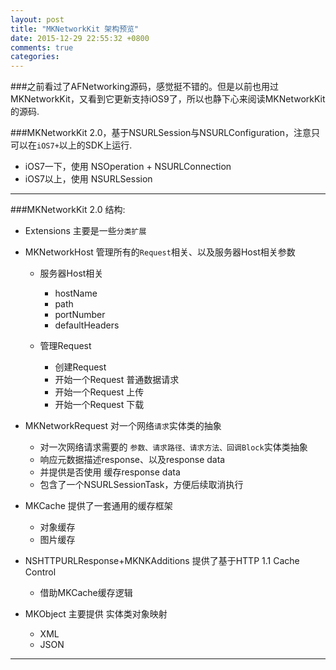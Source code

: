 ```yaml
---
layout: post
title: "MKNetworkKit 架构预览"
date: 2015-12-29 22:55:32 +0800
comments: true
categories: 
---
```


###之前看过了AFNetworking源码，感觉挺不错的。但是以前也用过MKNetworkKit，又看到它更新支持iOS9了，所以也静下心来阅读MKNetworkKit的源码.

###MKNetworkKit 2.0，基于NSURLSession与NSURLConfiguration，注意只可以在`iOS7+`以上的SDK上运行.

- iOS7一下，使用 NSOperation + NSURLConnection
- iOS7以上，使用 NSURLSession

****

###MKNetworkKit 2.0 结构:

- Extensions 主要是一些`分类扩展`

- MKNetworkHost 管理所有的`Request`相关、以及服务器Host相关参数

	- 服务器Host相关
		- hostName
		- path
		- portNumber
		- defaultHeaders

	- 管理Request
		- 创建Request
		- 开始一个Request 普通数据请求
		- 开始一个Request 上传
		- 开始一个Request 下载

- MKNetworkRequest 对一个网络`请求`实体类的抽象
	- 对一次网络请求需要的 `参数、请求路径、请求方法、回调Block`实体类抽象
	- 响应元数据描述response、以及response data 
	- 并提供是否使用 缓存response data
	- 包含了一个NSURLSessionTask，方便后续取消执行

- MKCache 提供了一套通用的缓存框架
	- 对象缓存
	- 图片缓存

- NSHTTPURLResponse+MKNKAdditions 提供了基于HTTP 1.1 Cache Control
	- 借助MKCache缓存逻辑

- MKObject 主要提供 实体类对象映射
	- XML
	- JSON

****